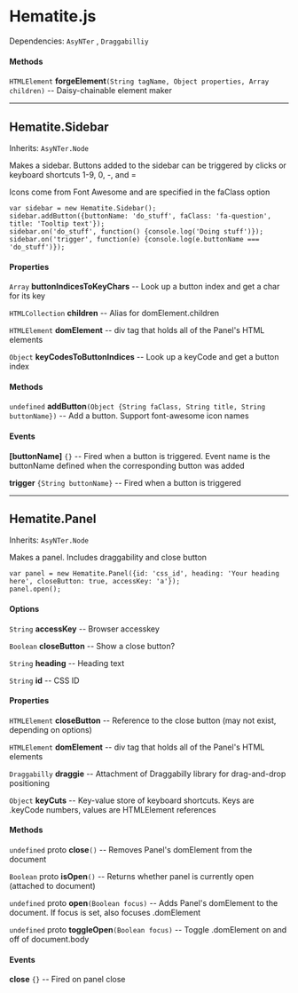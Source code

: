 # Hematite.js

Dependencies: `AsyNTer` , `Draggabilliy` 

#### Methods

`HTMLElement` **forgeElement**`(String tagName, Object properties, Array children)` -- Daisy-chainable element maker

---

## Hematite.Sidebar

Inherits: `AsyNTer.Node`

Makes a sidebar. Buttons added to the sidebar can be triggered by clicks or keyboard shortcuts 1-9, 0, -, and =

Icons come from Font Awesome and are specified in the faClass option

```
var sidebar = new Hematite.Sidebar();
sidebar.addButton({buttonName: 'do_stuff', faClass: 'fa-question', title: 'Tooltip text'});
sidebar.on('do_stuff', function() {console.log('Doing stuff')});
sidebar.on('trigger', function(e) {console.log(e.buttonName === 'do_stuff')});
```

#### Properties

`Array` **buttonIndicesToKeyChars** -- Look up a button index and get a char for its key

`HTMLCollection` **children** -- Alias for domElement.children

`HTMLElement` **domElement** -- div tag that holds all of the Panel's HTML elements

`Object` **keyCodesToButtonIndices** -- Look up a keyCode and get a button index

#### Methods

`undefined` **addButton**`(Object {String faClass, String title, String buttonName})` -- Add a button. Support font-awesome icon names

#### Events

**[buttonName]** `{}` -- Fired when a button is triggered. Event name is the buttonName defined when the corresponding button was added

**trigger** `{String buttonName}` -- Fired when a button is triggered

---

## Hematite.Panel

Inherits: `AsyNTer.Node`

Makes a panel. Includes draggability and close button

```
var panel = new Hematite.Panel({id: 'css_id', heading: 'Your heading here', closeButton: true, accessKey: 'a'});
panel.open();
```

#### Options

`String` **accessKey** -- Browser accesskey

`Boolean` **closeButton** -- Show a close button?

`String` **heading** -- Heading text

`String` **id** -- CSS ID

#### Properties

`HTMLElement` **closeButton** -- Reference to the close button (may not exist, depending on options)

`HTMLElement` **domElement** -- div tag that holds all of the Panel's HTML elements

`Draggabilly` **draggie** -- Attachment of Draggabilly library for drag-and-drop positioning

`Object` **keyCuts** -- Key-value store of keyboard shortcuts. Keys are .keyCode numbers, values are HTMLElement references

#### Methods

`undefined` proto **close**`()` -- Removes Panel's domElement from the document

`Boolean` proto **isOpen**`()` -- Returns whether panel is currently open (attached to document)

`undefined` proto **open**`(Boolean focus)` -- Adds Panel's domElement to the document. If focus is set, also focuses .domElement

`undefined` proto **toggleOpen**`(Boolean focus)` -- Toggle .domElement on and off of document.body

#### Events

**close** `{}` -- Fired on panel close

